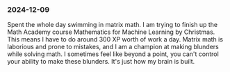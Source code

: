 ### 2024-12-09
Spent the whole day swimming in matrix math. I am trying to finish up the Math Academy course Mathematics for Machine Learning by Christmas. This means I have to do around 300 XP worth of work a day. Matrix math is laborious and prone to mistakes, and I am a champion at making blunders while solving math. I sometimes feel like beyond a point, you can't control your ability to make these blunders. It's just how my brain is built.


